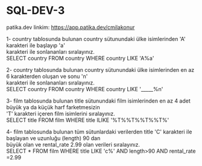 # SQL-DEV-3
patika.dev linkim: https://app.patika.dev/cmilakonur <br />

1- country tablosunda bulunan country sütunundaki ülke isimlerinden 'A' karakteri ile başlayıp 'a' <br />
karakteri ile sonlananları sıralayınız. <br />
SELECT country FROM country WHERE country LIKE 'A%a' <br />

2- country tablosunda bulunan country sütunundaki ülke isimlerinden en az 6 karakterden oluşan ve sonu 'n' <br />
karakteri ile sonlananları sıralayınız. <br />
SELECT country FROM country WHERE country LIKE '_____%n' <br />

3- film tablosunda bulunan title sütunundaki film isimlerinden en az 4 adet büyük ya da küçük harf farketmesizin <br />
'T' karakteri içeren film isimlerini sıralayınız. <br />
SELECT title FROM film WHERE title ILIKE '%T%%T%%T%%T%' <br />

4- film tablosunda bulunan tüm sütunlardaki verilerden title 'C' karakteri ile başlayan ve uzunluğu (length) 90 dan  <br />
büyük olan ve rental_rate 2.99 olan verileri sıralayınız. <br />
SELECT * FROM film WHERE title LIKE 'c%' AND  length>90 AND rental_rate =2.99 <br />
